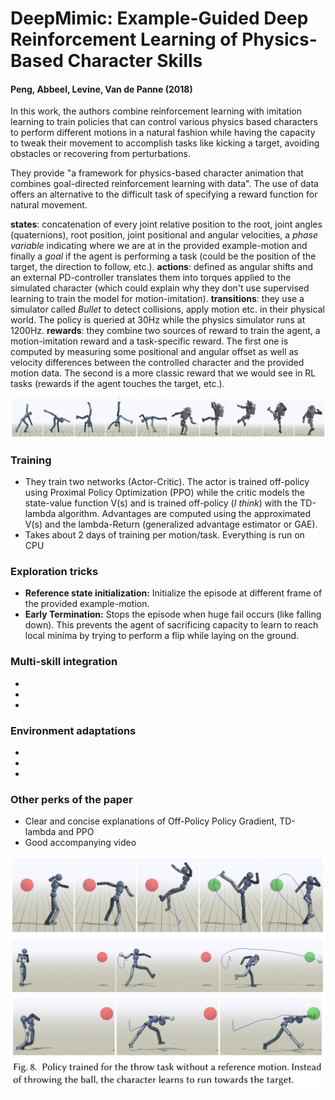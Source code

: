# DeepMimic: Example-Guided Deep Reinforcement Learning of Physics-Based Character Skills

#### Peng, Abbeel, Levine, Van de Panne (2018)

In this work, the authors combine reinforcement learning with imitation learning to train policies that can control various physics based characters to perform different motions in a natural fashion while having the capacity to tweak their movement to accomplish tasks like kicking a target, avoiding obstacles or recovering from perturbations.

They provide "a framework for physics-based character animation that combines goal-directed reinforcement learning with data". The use of data offers an alternative to the difficult task of specifying a reward function for natural movement.

**states**: concatenation of every joint relative position to the root, joint angles (quaternions), root position, joint positional and angular velocities, a *phase variable* indicating where we are at in the provided example-motion and finally a *goal* if the agent is performing a task (could be the position of the target, the direction to follow, etc.).
**actions**: defined as angular shifts and an external PD-controller translates them into torques applied to the simulated character (which could explain why they don't use supervised learning to train the model for motion-imitation).
**transitions**: they use a simulator called *Bullet* to detect collisions, apply motion etc. in their physical world. The policy is queried at 30Hz while the physics simulator runs at 1200Hz.
**rewards**: they combine two sources of reward to train the agent, a motion-imitation reward and a task-specific reward. The first one is computed by measuring some positional and angular offset as well as velocity differences between the controlled character and the provided motion data. The second is a more classic reward that we would see in RL tasks (rewards if the agent touches the target, etc.).

![fig1](fig1.PNG)


### Training
* They train two networks (Actor-Critic). The actor is trained off-policy using Proximal Policy Optimization (PPO) while the critic models the state-value function V(s) and is trained off-policy (*I think*) with the TD-lambda algorithm. Advantages are computed using the approximated V(s) and the lambda-Return (generalized advantage estimator or GAE).
* Takes about 2 days of training per motion/task. Everything is run on CPU

### Exploration tricks
* **Reference state initialization:** Initialize the episode at different frame of the provided example-motion.
* **Early Termination:** Stops the episode when huge fail occurs (like falling down). This prevents the agent of sacrificing capacity to learn to reach local minima by trying to perform a flip while laying on the ground.

### Multi-skill integration
* 
* 
* 

### Environment adaptations
*
*
*

### Other perks of the paper

* Clear and concise explanations of Off-Policy Policy Gradient, TD-lambda and PPO
* Good accompanying video

![fig2](fig2.PNG)
![fig3](fig3.PNG)
